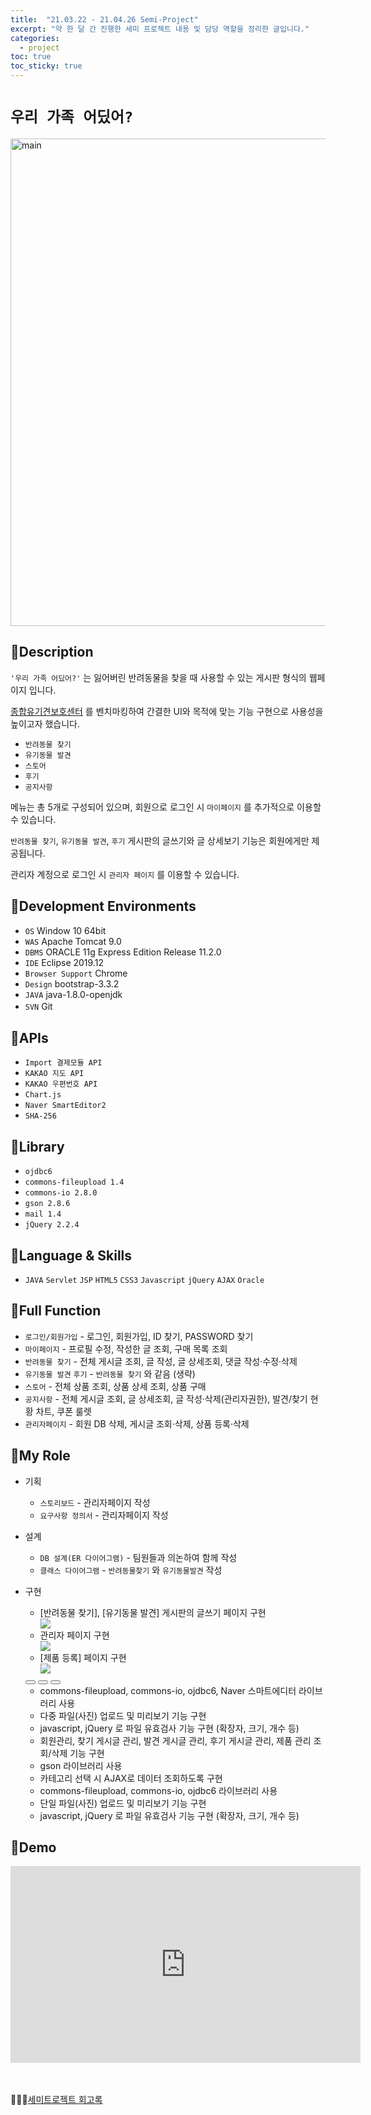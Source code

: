 ```yaml
---
title:  "21.03.22 - 21.04.26 Semi-Project"
excerpt: "약 한 달 간 진행한 세미 프로젝트 내용 및 담당 역할을 정리한 글입니다."
categories:
  - project
toc: true
toc_sticky: true
---
```




# `우리 가족 어딨어?`

<img src="https://user-images.githubusercontent.com/73643995/125737739-774d8832-bd24-4fe7-a607-d14d02137864.gif" alt="main" style="width:780px;">


## 🐾Description
`'우리 가족 어딨어?'` 는 잃어버린 반려동물을 찾을 때 사용할 수 있는 게시판 형식의 웹페이지 입니다.

[종합유기견보호센터](https://www.zooseyo.or.kr/zooseyo_or_kr.html?) 를 벤치마킹하여 간결한 UI와 목적에 맞는 기능 구현으로 사용성을 높이고자 했습니다. <br />

+ `반려동물 찾기`
+ `유기동물 발견`
+ `스토어`
+ `후기`
+ `공지사항`

메뉴는 총 5개로 구성되어 있으며, 회원으로 로그인 시 `마이페이지` 를 추가적으로 이용할 수 있습니다.<br/>

`반려동물 찾기`, `유기동물 발견`, `후기` 게시판의 글쓰기와 글 상세보기 기능은 회원에게만 제공됩니다.

관리자 계정으로 로그인 시 `관리자 페이지` 를 이용할 수 있습니다.

## 🐾Development Environments
+ `OS` Window 10 64bit
+ `WAS` Apache Tomcat 9.0
+ `DBMS` ORACLE 11g Express Edition Release 11.2.0
+ `IDE` Eclipse 2019.12
+ `Browser Support` Chrome
+ `Design` bootstrap-3.3.2
+ `JAVA` java-1.8.0-openjdk
+ `SVN` Git 　

## 🐾APIs
+ `Import 결제모듈 API`
+ `KAKAO 지도 API`
+ `KAKAO 우편번호 API`
+ `Chart.js`
+ `Naver SmartEditor2`
+ `SHA-256`

## 🐾Library
+ `ojdbc6`
+ `commons-fileupload 1.4`
+ `commons-io 2.8.0`
+ `gson 2.8.6`
+ `mail 1.4`
+ `jQuery 2.2.4`

## 🐾Language & Skills
+ `JAVA` `Servlet` `JSP` `HTML5` `CSS3` `Javascript` `jQuery` `AJAX` `Oracle`

## 🐾Full Function
+ `로그인/회원가입` - 로그인, 회원가입, ID 찾기, PASSWORD 찾기
+ `마이페이지` - 프로필 수정, 작성한 글 조회, 구매 목록 조회
+ `반려동물 찾기` - 전체 게시글 조회, 글 작성, 글 상세조회, 댓글 작성·수정·삭제
+ `유기동물 발견` `후기` - `반려동물 찾기` 와 같음 (생략)
+ `스토어` - 전체 상품 조회, 상품 상세 조회, 상품 구매
+ `공지사항` - 전체 게시글 조회, 글 상세조회, 글 작성·삭제(관리자권한), 발견/찾기 현황 차트, 쿠폰 룰렛
+ `관리자페이지` - 회원 DB 삭제, 게시글 조회·삭제, 상품 등록·삭제

## 🐾My Role
+ 기획
  + `스토리보드` - 관리자페이지 작성
  + `요구사항 정의서` - 관리자페이지 작성

+ 설계
  + `DB 설계(ER 다이어그램)` - 팀원들과 의논하여 함께 작성
  + `클래스 다이어그램` - `반려동물찾기` 와 `유기동물발견`  작성  

+ 구현
  <div class="slider-box">
    <ul class="slider">
      <li>
        <div class="slide-name">[반려동물 찾기], [유기동물 발견] 게시판의 글쓰기 페이지 구현</div>
        <img src="https://user-images.githubusercontent.com/73643995/117130219-b79e1b00-adda-11eb-905d-250b8435e272.jpg" />
      </li>
      <li>
        <div class="slide-name">관리자 페이지 구현</div>
        <img src="https://user-images.githubusercontent.com/73643995/117133332-11a0df80-addf-11eb-9a04-1d0e8e26d9a5.jpg" />
      </li>
      <li>
        <div class="slide-name">[제품 등록] 페이지 구현</div>
        <img src="https://user-images.githubusercontent.com/73643995/117133525-5167c700-addf-11eb-85bf-cb16d3da7cb6.jpg" />
      </li>
    </ul>
  </div>
  <div class="slide-page">
    <button type="button" id="btn-first" class="slide-page-btn" onclick="changeSlide(0)"></button>
    <button type="button" class="slide-page-btn" onclick="changeSlide(1)"></button>
    <button type="button" class="slide-page-btn" onclick="changeSlide(2)"></button>
  </div>

  <ul>
    <div>
      <li>commons-fileupload, commons-io, ojdbc6, Naver 스마트에디터 라이브러리 사용</li>
      <li>다중 파일(사진) 업로드 및 미리보기 기능 구현</li>
      <li>javascript, jQuery 로 파일 유효검사 기능 구현 (확장자, 크기, 개수 등)</li>
    </div>
    <div>
      <li>회원관리, 찾기 게시글 관리, 발견 게시글 관리, 후기 게시글 관리, 제품 관리 조회/삭제 기능 구현</li>
      <li>gson 라이브러리 사용</li>
      <li>카테고리 선택 시 AJAX로 데이터 조회하도록 구현</li>
    </div>
    <div>
      <li>commons-fileupload, commons-io, ojdbc6 라이브러리 사용</li>
      <li>단일 파일(사진) 업로드 및 미리보기 기능 구현</li>
      <li>javascript, jQuery 로 파일 유효검사 기능 구현 (확장자, 크기, 개수 등)</li>
    </div>
  </ul>


## 🐾Demo
<iframe width="560" height="315" src="https://www.youtube.com/embed/IWxgQYYf7dg" title="YouTube video player" frameborder="0" allow="accelerometer; autoplay; clipboard-write; encrypted-media; gyroscope; picture-in-picture" allowfullscreen></iframe>



<br><br>
🙇🏻‍♀️[세미트로젝트 회고록](https://velog.io/@liv660/2021.03-04)
